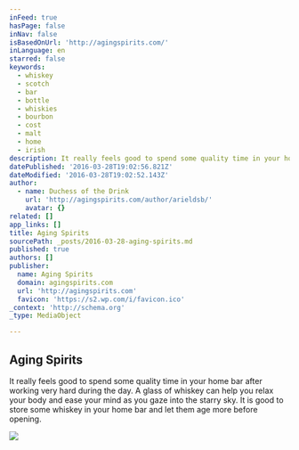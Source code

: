 ```yaml
---
inFeed: true
hasPage: false
inNav: false
isBasedOnUrl: 'http://agingspirits.com/'
inLanguage: en
starred: false
keywords:
  - whiskey
  - scotch
  - bar
  - bottle
  - whiskies
  - bourbon
  - cost
  - malt
  - home
  - irish
description: It really feels good to spend some quality time in your home bar after working very hard during the day. A glass of whiskey can help you relax your body and ease your mind as you gaze into the starry sky. It is good to store some whiskey in your home bar and let them age more before opening.
datePublished: '2016-03-28T19:02:56.821Z'
dateModified: '2016-03-28T19:02:52.143Z'
author:
  - name: Duchess of the Drink
    url: 'http://agingspirits.com/author/arieldsb/'
    avatar: {}
related: []
app_links: []
title: Aging Spirits
sourcePath: _posts/2016-03-28-aging-spirits.md
published: true
authors: []
publisher:
  name: Aging Spirits
  domain: agingspirits.com
  url: 'http://agingspirits.com'
  favicon: 'https://s2.wp.com/i/favicon.ico'
_context: 'http://schema.org'
_type: MediaObject

---
```

<article style=""><h1>Aging Spirits</h1><p>It really feels good to spend some quality time in your home bar after working very hard during the day. A glass of whiskey can help you relax your body and ease your mind as you gaze into the starry sky. It is good to store some whiskey in your home bar and let them age more before opening.</p><img src="https://s3-us-west-2.amazonaws.com/the-grid-img/p/b479bc1a46f040fab7cad9805307c5e9b5b9022d.jpg" /></article>
